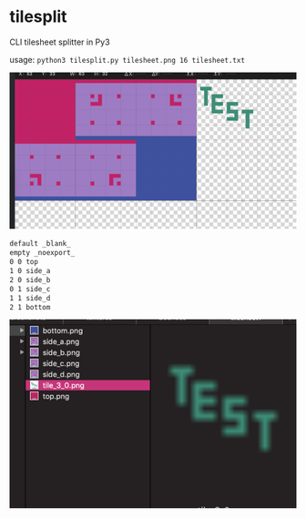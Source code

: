# tilesplit
CLI tilesheet splitter in Py3

usage: `python3 tilesplit.py tilesheet.png 16 tilesheet.txt`

![](image.png)

```
default _blank_
empty _noexport_
0 0 top
1 0 side_a
2 0 side_b
0 1 side_c
1 1 side_d
2 1 bottom
```

![](finder.png)